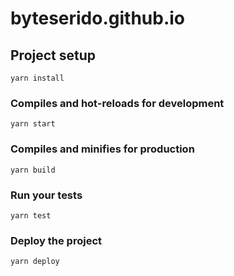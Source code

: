 # byteserido.github.io

## Project setup
```
yarn install
```

### Compiles and hot-reloads for development
```
yarn start
```

### Compiles and minifies for production
```
yarn build
```

### Run your tests
```
yarn test
```

### Deploy the project
```
yarn deploy
```